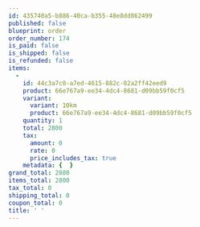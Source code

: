 ```yaml
---
id: 435740a5-b886-40ca-b355-48e8dd862499
published: false
blueprint: order
order_number: 174
is_paid: false
is_shipped: false
is_refunded: false
items:
  -
    id: 44c3a7c0-a7ed-4615-882c-02a2ff42eed9
    product: 66e767a9-ee34-4dc4-8681-d09bb59f0cf5
    variant:
      variant: 10km
      product: 66e767a9-ee34-4dc4-8681-d09bb59f0cf5
    quantity: 1
    total: 2800
    tax:
      amount: 0
      rate: 0
      price_includes_tax: true
    metadata: {  }
grand_total: 2800
items_total: 2800
tax_total: 0
shipping_total: 0
coupon_total: 0
title: ' '
---
```

